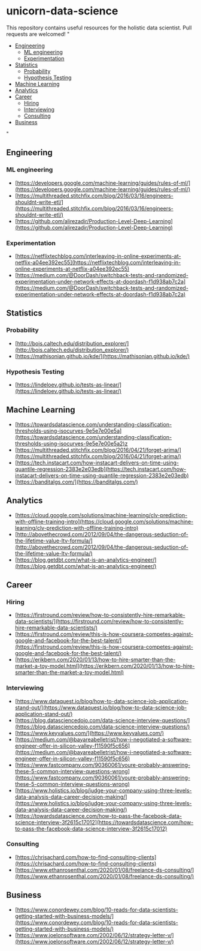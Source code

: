 # unicorn-data-science
This repository contains useful resources for the holistic data scientist. Pull requests are welcomed!
"

<!-- toc -->

- [Engineering](#engineering)
  * [ML engineering](#ml-engineering)
  * [Experimentation](#experimentation)
- [Statistics](#statistics)
  * [Probability](#probability)
  * [Hypothesis Testing](#hypothesis-testing)
- [Machine Learning](#machine-learning)
- [Analytics](#analytics)
- [Career](#career)
  * [Hiring](#hiring)
  * [Interviewing](#interviewing)
  * [Consulting](#consulting)
- [Business](#business)

<!-- tocstop -->

"
## Engineering

### ML engineering
- [https://developers.google.com/machine-learning/guides/rules-of-ml/](https://developers.google.com/machine-learning/guides/rules-of-ml/)
- [https://multithreaded.stitchfix.com/blog/2016/03/16/engineers-shouldnt-write-etl/](https://multithreaded.stitchfix.com/blog/2016/03/16/engineers-shouldnt-write-etl/)
- [https://github.com/alirezadir/Production-Level-Deep-Learning](https://github.com/alirezadir/Production-Level-Deep-Learning)
### Experimentation
- [https://netflixtechblog.com/interleaving-in-online-experiments-at-netflix-a04ee392ec55](https://netflixtechblog.com/interleaving-in-online-experiments-at-netflix-a04ee392ec55)
- [https://medium.com/@DoorDash/switchback-tests-and-randomized-experimentation-under-network-effects-at-doordash-f1d938ab7c2a](https://medium.com/@DoorDash/switchback-tests-and-randomized-experimentation-under-network-effects-at-doordash-f1d938ab7c2a)

## Statistics

### Probability
- [http://bois.caltech.edu/distribution_explorer/](http://bois.caltech.edu/distribution_explorer/)
- [https://mathisonian.github.io/kde/](https://mathisonian.github.io/kde/)
### Hypothesis Testing
- [https://lindeloev.github.io/tests-as-linear/](https://lindeloev.github.io/tests-as-linear/)

## Machine Learning
- [https://towardsdatascience.com/understanding-classification-thresholds-using-isocurves-9e5e7e00e5a](https://towardsdatascience.com/understanding-classification-thresholds-using-isocurves-9e5e7e00e5a2)z
- [https://multithreaded.stitchfix.com/blog/2016/04/21/forget-arima/](https://multithreaded.stitchfix.com/blog/2016/04/21/forget-arima/)
- [https://tech.instacart.com/how-instacart-delivers-on-time-using-quantile-regression-2383e2e03edb](https://tech.instacart.com/how-instacart-delivers-on-time-using-quantile-regression-2383e2e03edb)
- [https://banditalgs.com/](https://banditalgs.com/)

## Analytics
- [https://cloud.google.com/solutions/machine-learning/clv-prediction-with-offline-training-intro](https://cloud.google.com/solutions/machine-learning/clv-prediction-with-offline-training-intro)
- [http://abovethecrowd.com/2012/09/04/the-dangerous-seduction-of-the-lifetime-value-ltv-formula/](http://abovethecrowd.com/2012/09/04/the-dangerous-seduction-of-the-lifetime-value-ltv-formula/)
- [https://blog.getdbt.com/what-is-an-analytics-engineer/](https://blog.getdbt.com/what-is-an-analytics-engineer/)

## Career

### Hiring
- [https://firstround.com/review/how-to-consistently-hire-remarkable-data-scientists/](https://firstround.com/review/how-to-consistently-hire-remarkable-data-scientists/)
- [https://firstround.com/review/this-is-how-coursera-competes-against-google-and-facebook-for-the-best-talent/](https://firstround.com/review/this-is-how-coursera-competes-against-google-and-facebook-for-the-best-talent/)
- [https://erikbern.com/2020/01/13/how-to-hire-smarter-than-the-market-a-toy-model.html](https://erikbern.com/2020/01/13/how-to-hire-smarter-than-the-market-a-toy-model.html)
### Interviewing
- [https://www.dataquest.io/blog/how-to-data-science-job-application-stand-out/](https://www.dataquest.io/blog/how-to-data-science-job-application-stand-out/)
- [https://blog.datasciencedojo.com/data-science-interview-questions/](https://blog.datasciencedojo.com/data-science-interview-questions/)
- [https://www.keyvalues.com/](https://www.keyvalues.com/)
- [https://medium.com/@bayareabelletrist/how-i-negotiated-a-software-engineer-offer-in-silicon-valley-f11590f5c656](https://medium.com/@bayareabelletrist/how-i-negotiated-a-software-engineer-offer-in-silicon-valley-f11590f5c656)
- [https://www.fastcompany.com/90360061/youre-probably-answering-these-5-common-interview-questions-wrong](https://www.fastcompany.com/90360061/youre-probably-answering-these-5-common-interview-questions-wrong)
- [https://www.holistics.io/blog/judge-your-company-using-three-levels-data-analysis-data-career-decision-making/](https://www.holistics.io/blog/judge-your-company-using-three-levels-data-analysis-data-career-decision-making/)
- [https://towardsdatascience.com/how-to-pass-the-facebook-data-science-interview-3f2615c17012](https://towardsdatascience.com/how-to-pass-the-facebook-data-science-interview-3f2615c17012)
### Consulting
- [https://chrisachard.com/how-to-find-consulting-clients](https://chrisachard.com/how-to-find-consulting-clients)
- [https://www.ethanrosenthal.com/2020/01/08/freelance-ds-consulting/](https://www.ethanrosenthal.com/2020/01/08/freelance-ds-consulting/)

## Business
- [https://www.conordewey.com/blog/10-reads-for-data-scientists-getting-started-with-business-models/](https://www.conordewey.com/blog/10-reads-for-data-scientists-getting-started-with-business-models/)
- [https://www.joelonsoftware.com/2002/06/12/strategy-letter-v/](https://www.joelonsoftware.com/2002/06/12/strategy-letter-v/)
